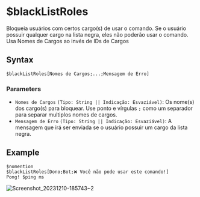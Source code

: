 # $blackListRoles
Bloqueia usuários com certos cargo(s) de usar o comando. Se o usuário possuir qualquer cargo na lista negra, eles não poderão usar o comando. Usa Nomes de Cargos ao invés de IDs de Cargos

## Syntax
```
$blackListRoles[Nomes de Cargos;...;Mensagem de Erro]
```

### Parameters
- `Nomes de Cargos` `(Tipo: String || Indicação: Esvaziável)`: Os nome(s) dos cargo(s) para bloquear. Use ponto e vírgulas `;` como um separador para separar multiplos nomes de cargos.
- `Mensagem de Erro` `(Tipo: String || Indicação: Esvaziável)`: A mensagem que irá ser enviada se o usuário possuir um cargo da lista negra.

## Example
```
$nomention
$blackListRoles[Dono;Bot;❌ Você não pode usar este comando!]
Pong! $ping ms
```
![Screenshot_20231210-185743~2](https://github.com/Kemi-Rawr/bdfd-wiki/assets/111205130/550d8edf-c402-4f60-831c-1820c82e39a0)

